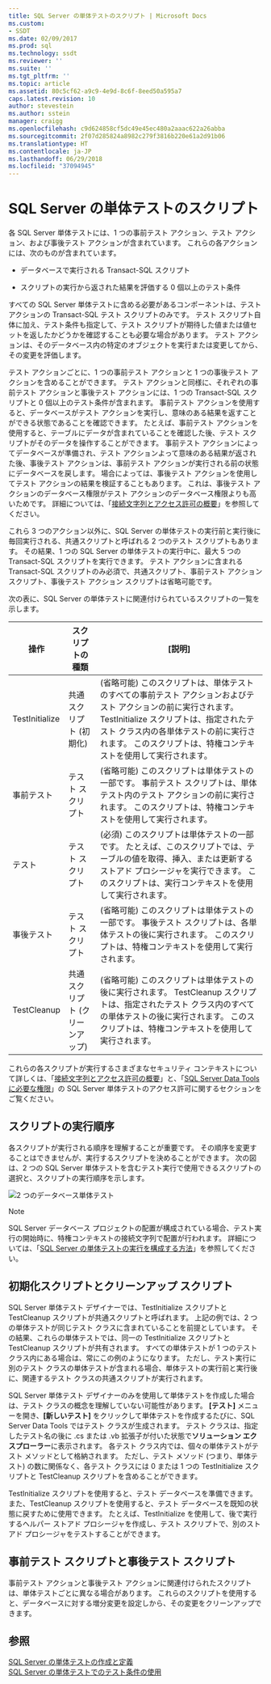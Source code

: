 ```yaml
---
title: SQL Server の単体テストのスクリプト | Microsoft Docs
ms.custom:
- SSDT
ms.date: 02/09/2017
ms.prod: sql
ms.technology: ssdt
ms.reviewer: ''
ms.suite: ''
ms.tgt_pltfrm: ''
ms.topic: article
ms.assetid: 80c5cf62-a9c9-4e9d-8c6f-8eed50a595a7
caps.latest.revision: 10
author: stevestein
ms.author: sstein
manager: craigg
ms.openlocfilehash: c9d624858cf5dc49e45ec480a2aaac622a26abba
ms.sourcegitcommit: 2f07d285824a8982c279f3816b220e61a2d91b06
ms.translationtype: HT
ms.contentlocale: ja-JP
ms.lasthandoff: 06/29/2018
ms.locfileid: "37094945"
---
```

# <a name="scripts-in-sql-server-unit-tests"></a>SQL Server の単体テストのスクリプト
各 SQL Server 単体テストには、1 つの事前テスト アクション、テスト アクション、および事後テスト アクションが含まれています。 これらの各アクションには、次のものが含まれています。  
  
-   データベースで実行される Transact\-SQL スクリプト  
  
-   スクリプトの実行から返された結果を評価する 0 個以上のテスト条件  
  
すべての SQL Server 単体テストに含める必要があるコンポーネントは、テスト アクションの Transact\-SQL テスト スクリプトのみです。 テスト スクリプト自体に加え、テスト条件も指定して、テスト スクリプトが期待した値または値セットを返したかどうかを確認することも必要な場合があります。 テスト アクションは、そのデータベース内の特定のオブジェクトを実行または変更してから、その変更を評価します。  
  
テスト アクションごとに、1 つの事前テスト アクションと 1 つの事後テスト アクションを含めることができます。 テスト アクションと同様に、それぞれの事前テスト アクションと事後テスト アクションには、1 つの Transact\-SQL スクリプトと 0 個以上のテスト条件が含まれます。 事前テスト アクションを使用すると、データベースがテスト アクションを実行し、意味のある結果を返すことができる状態であることを確認できます。 たとえば、事前テスト アクションを使用すると、テーブルにデータが含まれていることを確認した後、テスト スクリプトがそのデータを操作することができます。 事前テスト アクションによってデータベースが準備され、テスト アクションよって意味のある結果が返された後、事後テスト アクションは、事前テスト アクションが実行される前の状態にデータベースを戻します。 場合によっては、事後テスト アクションを使用してテスト アクションの結果を検証することもあります。 これは、事後テスト アクションのデータベース権限がテスト アクションのデータベース権限よりも高いためです。 詳細については、「[接続文字列とアクセス許可の概要](../ssdt/overview-of-connection-strings-and-permissions.md)」を参照してください。  
  
これら 3 つのアクション以外に、SQL Server の単体テストの実行前と実行後に毎回実行される、共通スクリプトと呼ばれる 2 つのテスト スクリプトもあります。 その結果、1 つの SQL Server の単体テストの実行中に、最大 5 つの Transact\-SQL スクリプトを実行できます。 テスト アクションに含まれる Transact\-SQL スクリプトのみ必須で、共通スクリプト、事前テスト アクション スクリプト、事後テスト アクション スクリプトは省略可能です。  
  
次の表に、SQL Server の単体テストに関連付けられているスクリプトの一覧を示します。  
  
|**操作**|**スクリプトの種類**|**[説明]**|  
|--------------|-------------------|-------------------|  
|TestInitialize|共通スクリプト (初期化)|(省略可能) このスクリプトは、単体テストのすべての事前テスト アクションおよびテスト アクションの前に実行されます。 TestInitialize スクリプトは、指定されたテスト クラス内の各単体テストの前に実行されます。 このスクリプトは、特権コンテキストを使用して実行されます。|  
|事前テスト|テスト スクリプト|(省略可能) このスクリプトは単体テストの一部です。 事前テスト スクリプトは、単体テスト内のテスト アクションの前に実行されます。 このスクリプトは、特権コンテキストを使用して実行されます。|  
|テスト|テスト スクリプト|(必須) このスクリプトは単体テストの一部です。 たとえば、このスクリプトでは、テーブルの値を取得、挿入、または更新するストアド プロシージャを実行できます。 このスクリプトは、実行コンテキストを使用して実行されます。|  
|事後テスト|テスト スクリプト|(省略可能) このスクリプトは単体テストの一部です。 事後テスト スクリプトは、各単体テストの後に実行されます。 このスクリプトは、特権コンテキストを使用して実行されます。|  
|TestCleanup|共通スクリプト (クリーンアップ)|(省略可能) このスクリプトは単体テストの後に実行されます。 TestCleanup スクリプトは、指定されたテスト クラス内のすべての単体テストの後に実行されます。 このスクリプトは、特権コンテキストを使用して実行されます。|  
  
これらの各スクリプトが実行するさまざまなセキュリティ コンテキストについて詳しくは、「[接続文字列とアクセス許可の概要](../ssdt/overview-of-connection-strings-and-permissions.md)」と、「[SQL Server Data Tools に必要な権限](../ssdt/required-permissions-for-sql-server-data-tools.md)」の SQL Server 単体テストのアクセス許可に関するセクションをご覧ください。  
  
## <a name="order-in-which-scripts-are-run"></a>スクリプトの実行順序  
各スクリプトが実行される順序を理解することが重要です。 その順序を変更することはできませんが、実行するスクリプトを決めることができます。 次の図は、2 つの SQL Server 単体テストを含むテスト実行で使用できるスクリプトの選択と、スクリプトの実行順序を示します。  
  
![2 つのデータベース単体テスト](../ssdt/media/twodatabaseunittests.png "2 つのデータベース単体テスト")  
  
> [!NOTE]  
> SQL Server データベース プロジェクトの配置が構成されている場合、テスト実行の開始時に、特権コンテキストの接続文字列で配置が行われます。 詳細については、「[SQL Server の単体テストの実行を構成する方法](../ssdt/how-to-configure-sql-server-unit-test-execution.md)」を参照してください。  
  
## <a name="initialization-and-cleanup-scripts"></a>初期化スクリプトとクリーンアップ スクリプト  
SQL Server 単体テスト デザイナーでは、TestInitialize スクリプトと TestCleanup スクリプトが共通スクリプトと呼ばれます。 上記の例では、2 つの単体テストが同じテスト クラスに含まれていることを前提としています。 その結果、これらの単体テストでは、同一の TestInitialize スクリプトと TestCleanup スクリプトが共有されます。 すべての単体テストが 1 つのテスト クラス内にある場合は、常にこの例のようになります。 ただし、テスト実行に別のテスト クラスの単体テストが含まれる場合、単体テストの実行前と実行後に、関連するテスト クラスの共通スクリプトが実行されます。  
  
SQL Server 単体テスト デザイナーのみを使用して単体テストを作成した場合は、テスト クラスの概念を理解していない可能性があります。 **[テスト]** メニューを開き、**[新しいテスト]** をクリックして単体テストを作成するたびに、SQL Server Data Tools ではテスト クラスが生成されます。 テスト クラスは、指定したテスト名の後に .cs または .vb 拡張子が付いた状態で**ソリューション エクスプローラー**に表示されます。 各テスト クラス内では、個々の単体テストがテスト メソッドとして格納されます。 ただし、テスト メソッド (つまり、単体テスト) の数に関係なく、各テスト クラスには 0 または 1 つの TestInitialize スクリプトと TestCleanup スクリプトを含めることができます。  
  
TestInitialize スクリプトを使用すると、テスト データベースを準備できます。また、TestCleanup スクリプトを使用すると、テスト データベースを既知の状態に戻すために使用できます。 たとえば、TestInitialize を使用して、後で実行するヘルパー ストアド プロシージャを作成し、テスト スクリプトで、別のストアド プロシージャをテストすることができます。  
  
## <a name="pre-test-and-post-test-scripts"></a>事前テスト スクリプトと事後テスト スクリプト  
事前テスト アクションと事後テスト アクションに関連付けられたスクリプトは、単体テストごとに異なる場合があります。 これらのスクリプトを使用すると、データベースに対する増分変更を設定しから、その変更をクリーンアップできます。  
  
## <a name="see-also"></a>参照  
[SQL Server の単体テストの作成と定義](../ssdt/creating-and-defining-sql-server-unit-tests.md)  
[SQL Server の単体テストでのテスト条件の使用](../ssdt/using-test-conditions-in-sql-server-unit-tests.md)  
  
